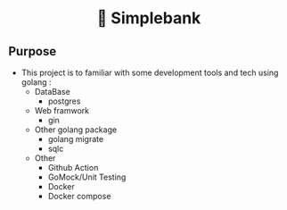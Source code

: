 # <h1 align="center">:bank: Simplebank </h1> 

## Purpose 
- This project is to familiar with some development tools and tech using golang :
  - DataBase
    - postgres
  - Web framwork
    - gin
  - Other golang package
    - golang migrate
    - sqlc
  - Other
    - Github Action
    - GoMock/Unit Testing
    - Docker
    - Docker compose

